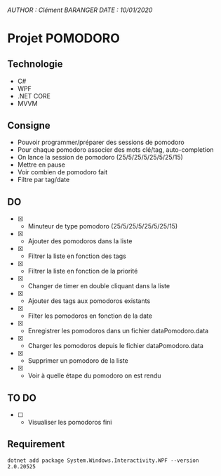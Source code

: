 ###### AUTHOR : Clément BARANGER	DATE : 10/01/2020

# Projet POMODORO 

## Technologie

* C#
* WPF
* .NET CORE
* MVVM

## Consigne

* Pouvoir programmer/préparer des sessions de pomodoro 
* Pour chaque pomodoro associer des mots clé/tag, auto-completion
* On lance la session de pomodoro (25/5/25/5/25/5/25/15) 
* Mettre en pause 
* Voir combien de pomodoro fait 
* Filtre par tag/date

## DO

* [X] - Minuteur de type pomodoro (25/5/25/5/25/5/25/15)
* [X] - Ajouter des pomodoros dans la liste
* [X] - Filtrer la liste en fonction des tags
* [X] - Filtrer la liste en fonction de la priorité
* [X] - Changer de timer en double cliquant dans la liste
* [X] - Ajouter des tags aux pomodoros existants
* [X] - Filter les pomodoros en fonction de la date
* [X] - Enregistrer les pomodoros dans un fichier dataPomodoro.data
* [X] - Charger les pomodoros depuis le fichier dataPomodoro.data
* [X] - Supprimer un pomodoro de la liste
* [X] - Voir à quelle étape du pomodoro on est rendu

## TO DO

* [ ] - Visualiser les pomodoros fini

## Requirement

`dotnet add package System.Windows.Interactivity.WPF --version 2.0.20525`